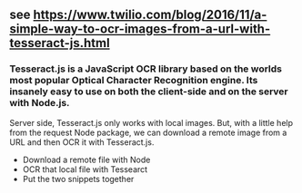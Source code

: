 ## see https://www.twilio.com/blog/2016/11/a-simple-way-to-ocr-images-from-a-url-with-tesseract-js.html

### Tesseract.js is a JavaScript OCR library based on the worlds most popular Optical Character Recognition engine. Its insanely easy to use on both the client-side and on the server with Node.js.

Server side, Tesseract.js only works with local images. But, with a little help from the request Node package, we can download a remote image from a URL and then OCR it with Tesseract.js. 

* Download a remote file with Node
* OCR that local file with Tessearct
* Put the two snippets together
